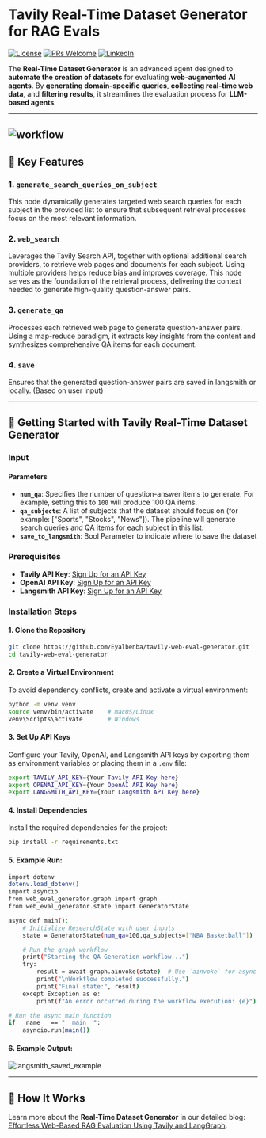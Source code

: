 
# Tavily Real-Time Dataset Generator for RAG Evals

[![License](https://img.shields.io/badge/License-Apache%202.0-blue.svg)](https://opensource.org/licenses/Apache-2.0)
[![PRs Welcome](https://img.shields.io/badge/PRs-welcome-brightgreen.svg?style=flat-square)](http://makeapullrequest.com)
[![LinkedIn](https://img.shields.io/badge/LinkedIn-Connect-blue)](https://www.linkedin.com/in/eyal-ben-barouch-007-1a2b3c4d5/)




The **Real-Time Dataset Generator** is an advanced agent designed to **automate the creation of datasets** for evaluating **web-augmented AI agents**. By **generating domain-specific queries**, **collecting real-time web data**, and **filtering results**, it streamlines the evaluation process for **LLM-based agents**. 

---
![workflow](static/workflow.png)
---
## 🌟 Key Features

### 1. `generate_search_queries_on_subject`
This node dynamically generates targeted web search queries for each subject in the provided list to ensure that subsequent retrieval processes focus on the most relevant information.

### 2. `web_search`
Leverages the Tavily Search API, together with optional additional search providers, to retrieve web pages and documents for each subject. Using multiple providers helps reduce bias and improves coverage. This node serves as the foundation of the retrieval process, delivering the context needed to generate high-quality question-answer pairs.

### 3. `generate_qa`
Processes each retrieved web page to generate question-answer pairs. Using a map-reduce paradigm, it extracts key insights from the content and synthesizes comprehensive QA items for each document.

### 4. `save`
Ensures that the generated question-answer pairs are saved in langsmith or locally. (Based on user input)

---

## 🚀 Getting Started with Tavily Real-Time Dataset Generator

### Input

#### Parameters
- **`num_qa`**: Specifies the number of question-answer items to generate. For example, setting this to `100` will produce 100 QA items.
- **`qa_subjects`**: A list of subjects that the dataset should focus on (for example: ["Sports", "Stocks", "News"]). The pipeline will generate search queries and QA items for each subject in this list.
- **`save_to_langsmith`**: Bool Parameter to indicate where to save the dataset


### Prerequisites
- **Tavily API Key**: [Sign Up for an API Key](https://www.tavily.com)
- **OpenAI API Key**: [Sign Up for an API Key](https://www.openai.com)
- **Langsmith API Key**: [Sign Up for an API Key](https://www.langchain.com)



### Installation Steps

#### 1. Clone the Repository
```bash
git clone https://github.com/Eyalbenba/tavily-web-eval-generator.git
cd tavily-web-eval-generator
```

#### 2. Create a Virtual Environment
To avoid dependency conflicts, create and activate a virtual environment:
```bash
python -m venv venv  
source venv/bin/activate    # macOS/Linux  
venv\Scripts\activate       # Windows  
```
#### 3. Set Up API Keys
Configure your Tavily, OpenAI, and Langsmith API keys by exporting them as environment variables or placing them in a `.env` file:  
```bash
export TAVILY_API_KEY={Your Tavily API Key here}  
export OPENAI_API_KEY={Your OpenAI API Key here}  
export LANGSMITH_API_KEY={Your Langsmith API Key here}  
```
#### 4. Install Dependencies
Install the required dependencies for the project:  
```bash
pip install -r requirements.txt
```

#### 5. Example Run:
```bash
import dotenv
dotenv.load_dotenv()
import asyncio
from web_eval_generator.graph import graph
from web_eval_generator.state import GeneratorState

async def main():
    # Initialize ResearchState with user inputs
    state = GeneratorState(num_qa=100,qa_subjects=["NBA Basketball"])

    # Run the graph workflow
    print("Starting the QA Generation workflow...")
    try:
        result = await graph.ainvoke(state)  # Use `ainvoke` for async execution
        print("\nWorkflow completed successfully.")
        print("Final state:", result)
    except Exception as e:
        print(f"An error occurred during the workflow execution: {e}")

# Run the async main function
if __name__ == "__main__":
    asyncio.run(main())
```
#### 6. Example Output:
![langsmith_saved_example](https://imgur.com/VrgqGUX.png)

---
## 🧠 How It Works

Learn more about the **Real-Time Dataset Generator** in our detailed blog: [Effortless Web-Based RAG Evaluation Using Tavily and LangGraph](https://medium.com/@DataSnake/effortless-web-based-rag-evaluation-using-tavily-and-langgraph-08cac44c8016).

